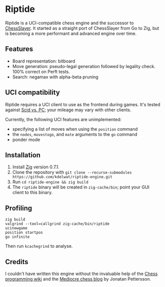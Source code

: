 # Riptide

Riptide is a UCI-compatible chess engine and the successor to [ChessSlayer](https://github.com/kdelwat/chess). It
started as a straight port of ChessSlayer from Go to Zig, but is becoming a more performant and advanced engine over
time.

## Features

* Board representation: bitboard
* Move generation: pseudo-legal generation followed by legality check. 100% correct on Perft tests.
* Search: negamax with alpha-beta pruning

## UCI compatibility

Riptide requires a UCI client to use as the frontend during games. It's tested against
[Scid vs. PC](https://sourceforge.net/projects/scidvspc/); your mileage may vary with other clients.

Currently, the following UCI features are unimplemented:

* specifying a list of moves when using the `position` command
* the `nodes`, `movestogo`, and `mate` arguments to the `go` command
* ponder mode

## Installation

1. Install [Zig](https://ziglang.org/) version 0.7.1.
2. Clone the repository with `git clone --recurse-submodules https://github.com/kdelwat/riptide-engine.git`
3. Run `cd riptide-engine && zig build`
4. The `riptide` binary will be created in `zig-cache/bin`; point your GUI client to this binary.

## Profiling

```
zig build
valgrind --tool=callgrind zig-cache/bin/riptide
ucinewgame
position startpos
go infinite
```

Then run `kcachegrind` to analyse.

## Credits

I couldn't have written this engine without the invaluable help of the 
[Chess programming wiki](https://www.chessprogramming.org/Main_Page) and the
[Mediocre chess blog](https://mediocrechess.blogspot.com/) by Jonatan Pettersson.

